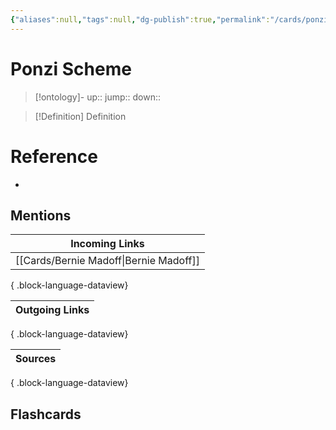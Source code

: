```yaml
---
{"aliases":null,"tags":null,"dg-publish":true,"permalink":"/cards/ponzi-scheme/","dgPassFrontmatter":true}
---
```


# Ponzi Scheme

> [!ontology]-
> up:: 
> jump:: 
> down:: 

> [!Definition] Definition

# Reference

- 

## Mentions

| Incoming Links                            |
| ----------------------------------------- |
| [[Cards/Bernie Madoff\|Bernie Madoff]] |

{ .block-language-dataview}

| Outgoing Links |
| -------------- |

{ .block-language-dataview}

| Sources |
| ------- |

{ .block-language-dataview}

## Flashcards